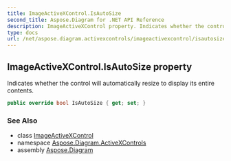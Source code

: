 ```yaml
---
title: ImageActiveXControl.IsAutoSize
second_title: Aspose.Diagram for .NET API Reference
description: ImageActiveXControl property. Indicates whether the control will automatically resize to display its entire contents
type: docs
url: /net/aspose.diagram.activexcontrols/imageactivexcontrol/isautosize/
---
```

## ImageActiveXControl.IsAutoSize property

Indicates whether the control will automatically resize to display its entire contents.

```csharp
public override bool IsAutoSize { get; set; }
```

### See Also

* class [ImageActiveXControl](../)
* namespace [Aspose.Diagram.ActiveXControls](../../imageactivexcontrol/)
* assembly [Aspose.Diagram](../../../)


